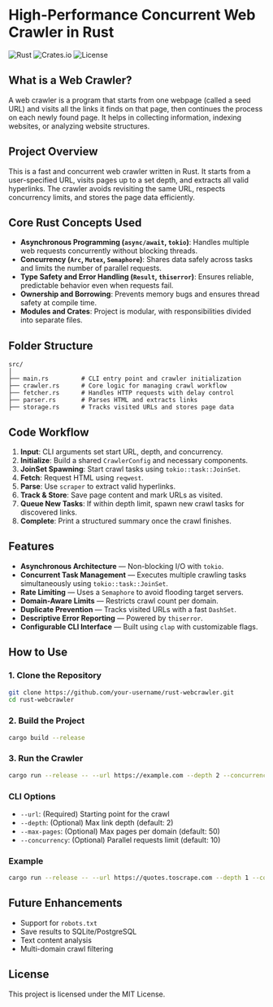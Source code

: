 
# High-Performance Concurrent Web Crawler in Rust

![Rust](https://img.shields.io/badge/rust-1.78.0-orange.svg)
![Crates.io](https://img.shields.io/badge/crates-tokio,_reqwest,_clap-blue.svg)
![License](https://img.shields.io/badge/license-MIT-green.svg)

## What is a Web Crawler?

A web crawler is a program that starts from one webpage (called a seed URL) and visits all the links it finds on that page, then continues the process on each newly found page. It helps in collecting information, indexing websites, or analyzing website structures.

## Project Overview

This is a fast and concurrent web crawler written in Rust. It starts from a user-specified URL, visits pages up to a set depth, and extracts all valid hyperlinks. The crawler avoids revisiting the same URL, respects concurrency limits, and stores the page data efficiently.

## Core Rust Concepts Used

- **Asynchronous Programming (`async/await`, `tokio`)**: Handles multiple web requests concurrently without blocking threads.
- **Concurrency (`Arc`, `Mutex`, `Semaphore`)**: Shares data safely across tasks and limits the number of parallel requests.
- **Type Safety and Error Handling (`Result`, `thiserror`)**: Ensures reliable, predictable behavior even when requests fail.
- **Ownership and Borrowing**: Prevents memory bugs and ensures thread safety at compile time.
- **Modules and Crates**: Project is modular, with responsibilities divided into separate files.

## Folder Structure

```
src/
│
├── main.rs         # CLI entry point and crawler initialization
├── crawler.rs      # Core logic for managing crawl workflow
├── fetcher.rs      # Handles HTTP requests with delay control
├── parser.rs       # Parses HTML and extracts links
├── storage.rs      # Tracks visited URLs and stores page data
```

## Code Workflow

1. **Input**: CLI arguments set start URL, depth, and concurrency.
2. **Initialize**: Build a shared `CrawlerConfig` and necessary components.
3. **JoinSet Spawning**: Start crawl tasks using `tokio::task::JoinSet`.
4. **Fetch**: Request HTML using `reqwest`.
5. **Parse**: Use `scraper` to extract valid hyperlinks.
6. **Track & Store**: Save page content and mark URLs as visited.
7. **Queue New Tasks**: If within depth limit, spawn new crawl tasks for discovered links.
8. **Complete**: Print a structured summary once the crawl finishes.

## Features

* **Asynchronous Architecture** — Non-blocking I/O with `tokio`.
* **Concurrent Task Management** — Executes multiple crawling tasks simultaneously using `tokio::task::JoinSet`.
* **Rate Limiting** — Uses a `Semaphore` to avoid flooding target servers.
* **Domain-Aware Limits** — Restricts crawl count per domain.
* **Duplicate Prevention** — Tracks visited URLs with a fast `DashSet`.
* **Descriptive Error Reporting** — Powered by `thiserror`.
* **Configurable CLI Interface** — Built using `clap` with customizable flags.

## How to Use

### 1. Clone the Repository

```bash
git clone https://github.com/your-username/rust-webcrawler.git
cd rust-webcrawler
```

### 2. Build the Project

```bash
cargo build --release
```

### 3. Run the Crawler

```bash
cargo run --release -- --url https://example.com --depth 2 --concurrency 20
```

### CLI Options

- `--url`: (Required) Starting point for the crawl
- `--depth`: (Optional) Max link depth (default: 2)
- `--max-pages`: (Optional) Max pages per domain (default: 50)
- `--concurrency`: (Optional) Parallel requests limit (default: 10)

### Example

```bash
cargo run --release -- --url https://quotes.toscrape.com --depth 1 --concurrency 10
```

## Future Enhancements

- Support for `robots.txt`
- Save results to SQLite/PostgreSQL
- Text content analysis
- Multi-domain crawl filtering

## License

This project is licensed under the MIT License.

